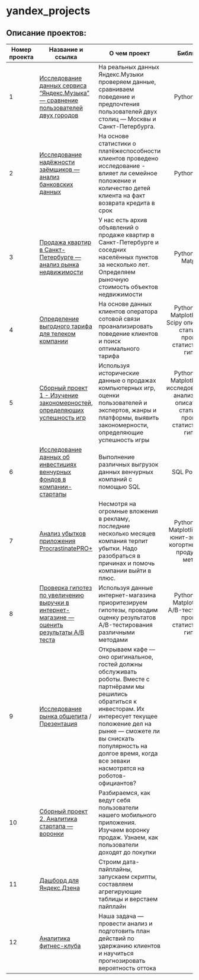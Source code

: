 # yandex_projects
## Описание проектов:
| Номер проекта | Название и ссылка | О чем проект                                                     |Библиотеки          |Ключевые слова|
|---------------|-------------------|------------------------------------------------------------------|:------------------:|--------------|
|1              |[Исследование данных сервиса “Яндекс.Музыка” — сравнение пользователей двух городов](https://github.com/toshka737/yandex_projects/blob/main/yandex_music/Yandex_music.ipynb)|На реальных данных Яндекс.Музыки проверяем данные, сравниваем поведение и предпочтения пользователей двух столиц — Москвы и Санкт-Петербурга.|Python Pandas|обработка данных, дубликаты, пропуски, логическая индексация, группировка, сортировка 
|2              |[Исследование надёжности заёмщиков — анализ банковских данных]()|На основе статистики о платёжеспособности клиентов проведено исследование -  влияет ли семейное положение и количество детей клиента на факт возврата кредита в срок|Python Pandas|обработка данных, дубликаты, пропуски, категоризация, лемматизация
|3              |[Продажа квартир в Санкт-Петербурге — анализ рынка недвижимости](https://github.com/toshka737/yandex_projects/blob/main/real_estate_spb/real_estate_spb.ipynb)| У нас есть архив объявлений о продаже квартир в Санкт-Петербурге и соседних населённых пунктов за несколько лет. Определяем рыночную стоимость объектов недвижимости|Python Pandas Matplotlib|обработка данных, histogram, boxplot, категоризация, subplots
|4              |[Определение выгодного тарифа для телеком компании](https://github.com/toshka737/yandex_projects/blob/main/telecom/telecom.ipynb)|На основе данных клиентов оператора сотовой связи проанализировать поведение клиентов и поиск оптимального тарифа|Python Pandas Matplotlib Numpy Scipy описательная статистика проверка статистических гипотез|обработка данных, histogram(subplot), boxplot, статистический тест, критерий Стьюдента
|5              |[Сборный проект 1 - Изучение закономерностей, определяющих успешность игр](https://github.com/toshka737/yandex_projects/blob/main/games/games.ipynb)|Используя исторические данные о продажах компьютерных игр, оценки пользователей и экспертов, жанры и платформы, выявить закономерности, определяющие успешность игры|Python Pandas Matplotlib Numpy исследовательский анализ данных описательная статистика проверка статистических гипотез |обработка данных, histogram, boxplot, статистический тест, критерий Стьюдента, piechart
|6              |[Исследование данных об инвестициях венчурных фондов в компании-стартапы](https://github.com/toshka737/yandex_projects/blob/main/SQL/sql_base.docx)|Выполнение различных выгрузок данных венчурных компаний с помощью SQL|SQL PostgreSQL|обработка данных, выгрузка данных, SQL 
|7              |[Анализ убытков приложения ProcrastinatePRO+](https://nbviewer.org/github/toshka737/yandex_projects/blob/main/application_Procastinate/application_Procastinate.ipynb)|Несмотря на огромные вложения в рекламу, последние несколько месяцев компания терпит убытки.  Надо разобраться в причинах и помочь компании выйти в плюс.|Python Pandas Matplotlib Seaborn юнит-экономика когортный анализ продуктовые метрики|обработка данных, статистический тест, LTV, CAC, когортный анализ
|8              |[Проверка гипотез по увеличению выручки в интернет-магазине —оценить результаты A/B теста](https://github.com/toshka737/yandex_projects/blob/main/onlain_store/onlain_store.ipynb)|Используя данные интернет-магазина приоритезируем гипотезы, проводим оценку результатов A/B-тестирования различными методами|Python Pandas Matplotlib Scipy A/B-тестирование проверка статистических гипотез |A/B-тест, статистический тест, RICE, ICE
|9              |[Исследование рынка общепита]() / [Презентация]()|Открываем кафе — оно оригинальное, гостей должны обслуживать роботы. Вместе с партнёрами мы решились обратиться к инвесторам. Их интересует текущее положение дел на рынке — сможете ли вы снискать популярность на долгое время, когда все зеваки насмотрятся на роботов-официантов?|
|10             |[Сборный проект 2. Аналитика стартапа — воронки]()|Разбираемся, как ведут себя пользователи нашего мобильного приложения. Изучаем воронку продаж. Узнаем, как пользователи доходят до покупки|
|11             |[Дашборд для Яндекс.Дзена]()|Строим дата-пайплайны, запускаем скрипты, составляем агрегирующие таблицы и верстаем пайплайн|
|12             |[Аналитика фитнес-клуба]()|Наша задача — провести анализ и подготовить план действий по удержанию клиентов и научиться прогнозировать вероятность оттока|
